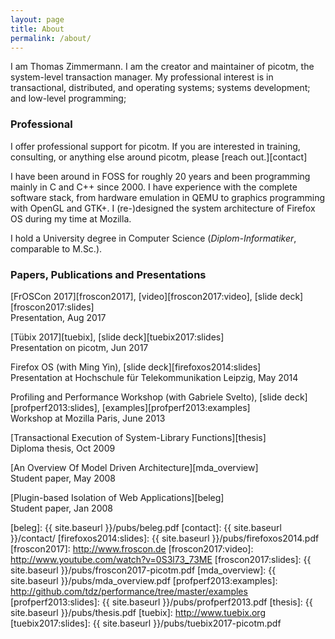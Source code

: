 ```yaml
---
layout: page
title: About
permalink: /about/
---
```


I am Thomas Zimmermann. I am the creator and maintainer of picotm, the
system-level transaction manager. My professional interest is in
transactional, distributed, and operating systems; systems development;
and low-level programming;

### Professional

I offer professional support for picotm. If you are interested in training,
consulting, or anything else around picotm, please [reach out.][contact]

I have been around in FOSS for roughly 20 years and been programming mainly in
C and C++ since 2000. I have experience with the complete software stack, from
hardware emulation in QEMU to graphics programming with OpenGL and GTK+.
I (re-)designed the system architecture of Firefox OS during my time at
Mozilla.

I hold a University degree in Computer Science (_Diplom-Informatiker_,
comparable to M.Sc.).

### Papers, Publications and Presentations

[FrOSCon 2017][froscon2017], [video][froscon2017:video], [slide deck][froscon2017:slides]
<br>
Presentation, Aug 2017

[T&uuml;bix 2017][tuebix], [slide deck][tuebix2017:slides]
<br>
Presentation on picotm, Jun 2017

Firefox OS (with Ming Yin), [slide deck][firefoxos2014:slides]
<br>
Presentation at Hochschule f&uuml;r Telekommunikation Leipzig, May 2014

Profiling and Performance Workshop (with Gabriele Svelto), [slide deck][profperf2013:slides], [examples][profperf2013:examples]
<br>
Workshop at Mozilla Paris, June 2013

[Transactional Execution of System-Library Functions][thesis]
<br>
Diploma thesis, Oct 2009

[An Overview Of Model Driven Architecture][mda_overview]
<br>
Student paper, May 2008

[Plugin-based Isolation of Web Applications][beleg]
<br>
Student paper, Jan 2008

[beleg]:                    {{ site.baseurl }}/pubs/beleg.pdf
[contact]:                  {{ site.baseurl }}/contact/
[firefoxos2014:slides]:     {{ site.baseurl }}/pubs/firefoxos2014.pdf
[froscon2017]:              http://www.froscon.de
[froscon2017:video]:        http://www.youtube.com/watch?v=0S3l73_73ME
[froscon2017:slides]:       {{ site.baseurl }}/pubs/froscon2017-picotm.pdf
[mda_overview]:             {{ site.baseurl }}/pubs/mda_overview.pdf
[profperf2013:examples]:    http://github.com/tdz/performance/tree/master/examples
[profperf2013:slides]:      {{ site.baseurl }}/pubs/profperf2013.pdf
[thesis]:                   {{ site.baseurl }}/pubs/thesis.pdf
[tuebix]:                   http://www.tuebix.org
[tuebix2017:slides]:        {{ site.baseurl }}/pubs/tuebix2017-picotm.pdf

